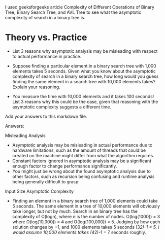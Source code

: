 I used geeksforgeeks article Complexity of Different Operations of Binary Tree, Binary Search Tree, and AVL Tree to see what the asymptotic complexity of search in a binary tree is. 

# Theory vs. Practice

- List 3 reasons why asymptotic analysis may be misleading with respect to
  actual performance in practice.

- Suppose finding a particular element in a binary search tree with 1,000
  elements takes 5 seconds. Given what you know about the asymptotic complexity
  of search in a binary search tree, how long would you guess finding the same
  element in a search tree with 10,000 elements takes? Explain your reasoning.

- You measure the time with 10,000 elements and it takes 100 seconds! List 3
  reasons why this could be the case, given that reasoning with the asymptotic
  complexity suggests a different time.

Add your answers to this markdown file.

Answers:

Misleading Analysis
- Asymptotic analysis may be misleading in actual performance due to hardware limitations, such as the amount of threads that could be created on the machine might differ from what the algorithm requires.
- Constant factors ignored in asymptotic analysis may be a significant enough factor to change performance significantly.
- You might just be wrong about the found asymptotic analysis due to other factors, such as recursion being confusing and runtime analysis being generally difficult to grasp

Input Size Asymptotic Complexity
- Finding an element in a binary search tree of 1,000 elements could take 5 seconds. The same element in a tree of 10,000 elements will obviously take longer, but not by much. Search in an binary tree has the complexity of O(logn), where n is the number of nodes. O(log(1000)) = 3 where O(log(10,000)) = 4 and O(log(100,000)) = 5. Judging by how each solution changes by +1, and 1000 elements takes 5 seconds (3*2)-1 = 5, I would assume 10,000 elements takes (4*2)-1 = 7 seconds roughly. 
